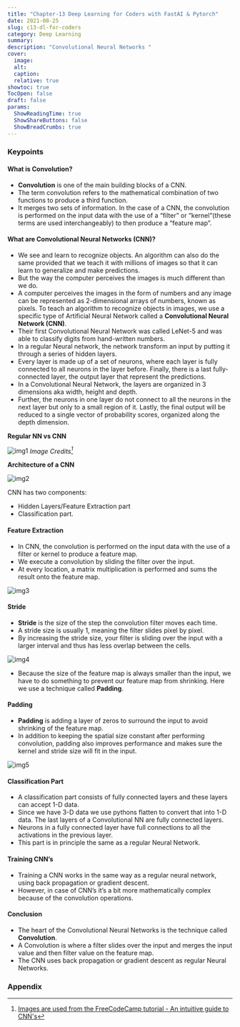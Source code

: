 ```yaml
---
title: "Chapter-13 Deep Learning for Coders with FastAI & Pytorch"
date: 2021-08-25
slug: c13-dl-for-coders
category: Deep Learning
summary:
description: "Convolutional Neural Networks "
cover:
  image:
  alt:
  caption: 
  relative: true
showtoc: true
TocOpen: false
draft: false
params:
  ShowReadingTime: true
  ShowShareButtons: false
  ShowBreadCrumbs: true
---
```


### Keypoints

#### What is Convolution?

- **Convolution** is one of the main building blocks of a CNN. 
- The term convolution refers to the mathematical combination of two functions to produce a third function. 
- It merges two sets of information. In the case of a CNN, the convolution is performed on the input data with the use of a “filter” or “kernel”(these terms are used interchangeably) to then produce a “feature map”.

#### What are Convolutional Neural Networks (CNN)?

- We see and learn to recognize objects. An algorithm can also do the same provided that we teach it with millions of images so that it can learn to generalize and make predictions. 
- But the way the computer perceives the images is much different than we do. 
- A computer perceives the images in the form of numbers and any image can be represented as 2-dimensional arrays of numbers, known as pixels. To teach an algorithm to recognize objects in images, we use a specific type of Artificial Neural Network called a **Convolutional Neural Network (CNN)**. 
- Their first Convolutional Neural Network was called LeNet-5 and was able to classify digits from hand-written numbers.
- In a regular Neural network, the network transform an input by putting it through a series of hidden layers. 
- Every layer is made up of a set of neurons, where each layer is fully connected to all neurons in the layer before. Finally, there is a last fully-connected layer, the output layer that represent the predictions. 
- In a Convolutional Neural Network, the layers are organized in 3 dimensions aka width, height and depth. 
- Further, the neurons in one layer do not connect to all the neurons in the next layer but only to a small region of it. Lastly, the final output will be reduced to a single vector of probability scores, organized along the depth dimension.

**Regular NN vs CNN**

![img1](/blogs/b8/img1.png)
<cite>Image Credits[^1]</cite>
[^1]: [Images are used from the FreeCodeCamp tutorial - An intuitive guide to CNN's](https://www.freecodecamp.org/news/an-intuitive-guide-to-convolutional-neural-networks-260c2de0a050/)

**Architecture of a CNN**

![img2](/blogs/b8/img2.png)

CNN has two components:
  - Hidden Layers/Feature Extraction part
  - Classification part.

#### Feature Extraction

- In CNN, the convolution is performed on the input data with the use of a filter or kernel to produce a feature map. 
- We execute a convolution by sliding the filter over the input. 
- At every location, a matrix multiplication is performed and sums the result onto the feature map.

![img3](/blogs/b8/img3.gif)

#### Stride

- **Stride** is the size of the step the convolution filter moves each time. 
- A stride size is usually 1, meaning the filter slides pixel by pixel. 
- By increasing the stride size, your filter is sliding over the input with a larger interval and thus has less overlap between the cells.

![img4](/blogs/b8/img4.gif)

- Because the size of the feature map is always smaller than the input, we have to do something to prevent our feature map from shrinking. Here we use a technique called **Padding**.

#### Padding

- **Padding** is adding a layer of zeros to surround the input to avoid shrinking of the feature map. 
- In addition to keeping the spatial size constant after performing convolution, padding also improves performance and makes sure the kernel and stride size will fit in the input.

![img5](/blogs/b8/img5.gif)

#### Classification Part

- A classification part consists of fully connected layers and these layers can accept 1-D data. 
- Since we have 3-D data we use pythons flatten to convert that into 1-D data. The last layers of a Convolutional NN are fully connected layers. 
- Neurons in a fully connected layer have full connections to all the activations in the previous layer. 
- This part is in principle the same as a regular Neural Network.


#### Training CNN’s

- Training a CNN works in the same way as a regular neural network, using back propagation or gradient descent. 
- However, in case of CNN’s it’s a bit more mathematically complex because of the convolution operations.


#### Conclusion
- The heart of the Convolutional Neural Networks is the technique called **Convolution**. 
- A Convolution is where a filter slides over the input and merges the input value and then filter value on the feature map. 
- The CNN uses back propagation or gradient descent as regular Neural Networks.

### Appendix